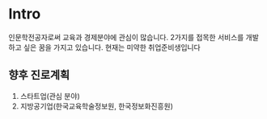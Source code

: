 # Intro
인문학전공자로써 교육과 경제분야에 관심이 많습니다.
2가지를 접목한 서비스를 개발 하고 싶은 꿈을 가지고 있습니다.
현재는 미약한 취업준비생입니다

## 향후 진로계획
1. 스타트업(관심 분야)
2. 지방공기업(한국교육학술정보원, 한국정보화진흥원)
